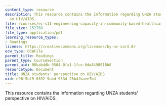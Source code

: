 ```yaml
---
content_type: resource
description: This resource contains the information regarding UNZA students' perspective
  on HIV/AIDS.
file: /courses/ec-s11-engineering-capacity-in-community-based-healthcare-fall-2005/e96f5bf963929abd953425b4fbaee7bd_MITEC_S11F05_unza_intro.pdf
file_size: 152768
file_type: application/pdf
learning_resource_types:
- Readings
license: https://creativecommons.org/licenses/by-nc-sa/4.0/
ocw_type: OCWFile
parent_title: Readings
parent_type: CourseSection
parent_uid: 98babddb-9504-0fa1-1fce-6da8498918b0
resourcetype: Document
title: UNZA students' perspective on HIV/AIDS
uid: e96f5bf9-6392-9abd-9534-25b4fbaee7bd
---
```

This resource contains the information regarding UNZA students' perspective on HIV/AIDS.